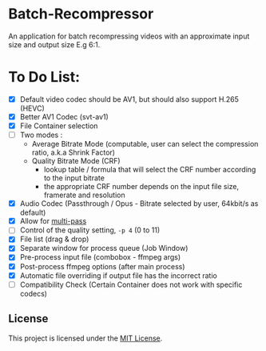 # Batch-Recompressor
An application for batch recompressing videos with an approximate input size and output size E.g 6:1.

# To Do List:
- [X] Default video codec should be AV1, but should also support H.265 (HEVC)
- [X] Better AV1 Codec (svt-av1)
- [X] File Container selection
- [ ] Two modes :
  - Average Bitrate Mode (computable, user can select the compression ratio, a.k.a Shrink Factor)
  - Quality Bitrate Mode (CRF) 
    - lookup table / formula that will select the CRF number according to the input bitrate
    - the appropriate CRF number depends on the input file size, framerate and resolution
- [X] Audio Codec (Passthrough / Opus - Bitrate selected by user, 64kbit/s as default)
- [X] Allow for [multi-pass](https://gitlab.com/AOMediaCodec/SVT-AV1/-/blob/master/Docs/CommonQuestions.md#multi-pass-encoding)
- [ ] Control of the quality setting, `-p 4` (0 to 11) 
- [X] File list (drag & drop)
- [X] Separate window for process queue (Job Window)
- [X] Pre-process input file (combobox - ffmpeg args)
- [X] Post-process ffmpeg options (after main process)
- [X] Automatic file overriding if output file has the incorrect ratio
- [ ] Compatibility Check (Certain Container does not work with specific codecs)

## License 
This project is licensed under the [MIT License](LICENSE).